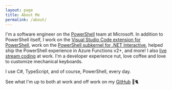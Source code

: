 ```yaml
---
layout: page
title: About Me
permalink: /about/
---
```


I'm a software engineer on the [PowerShell](https://github.com/PowerShell/PowerShell) team at Microsoft. In addition to PowerShell itself, I work on the [Visual Studio Code extension for PowerShell](https://github.com/PowerShell/vscode-powershell), work on the [PowerShell subkernel for .NET Interactive](https://github.com/dotnet/interactive), helped ship the PowerShell experience in Azure Functions v2+, and more! I also [live stream coding](https://TylerLeonhardt.live) at work. I'm a developer experience nut, love coffee and love to customize mechanical keyboards.

I use C#, TypeScript, and of course, PowerShell, every day.

See what I'm up to both at work and off work on my [GitHub](https://github.com/TylerLeonhardt) 🐙🐈
